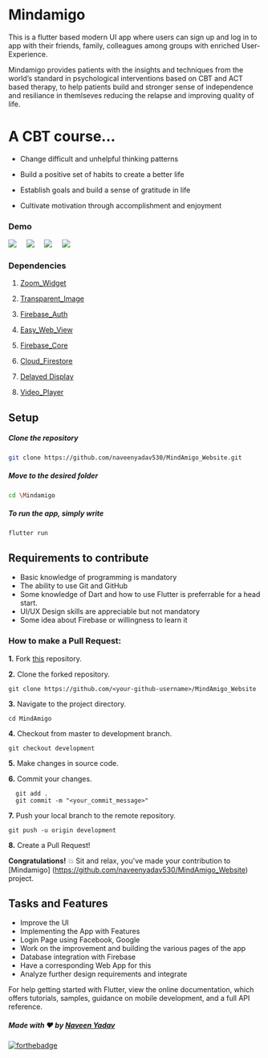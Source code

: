


# Mindamigo 

This is a flutter based modern UI app where users can sign up and log in to app with their friends, family, colleagues among groups with enriched User-Experience.

Mindamigo provides patients with the insights and techniques from the world’s standard in psychological interventions based on CBT and ACT based therapy, to help patients build and stronger sense of independence and resiliance in themlseves reducing the relapse and improving quality of life.

# A CBT course…

-    Change difficult and unhelpful thinking patterns
    
-    Build a positive set of habits to create a better life
    
-   Establish goals and build a sense of gratitude in life
    
-    Cultivate motivation through accomplishment and enjoyment





### Demo

 <img src="https://github.com/naveenyadav530/templates/blob/mindamigo-images/Screenshot%20(6).png?raw=true">&nbsp;&nbsp;&nbsp;&nbsp;&nbsp;<img src="https://github.com/naveenyadav530/templates/blob/mindamigo-images/Screenshot%20(7).png?raw=true">&nbsp;&nbsp;&nbsp;&nbsp;&nbsp;<img src="https://github.com/naveenyadav530/templates/blob/mindamigo-images/Screenshot%20(8).png?raw=true">&nbsp;&nbsp;&nbsp;&nbsp;&nbsp;<img src="https://github.com/naveenyadav530/templates/blob/mindamigo-images/Screenshot%20(9).png?raw=true">
  
  
### Dependencies

1. [Zoom_Widget](https://pub.dev/packages/zoom_widget)

1. [Transparent_Image](https://pub.dev/packages/transparent_image)

1. [Firebase_Auth](https://pub.dev/packages/firebase_auth)

1. [Easy_Web_View](https://pub.dev/packages/easy_web_view)

1. [Firebase_Core](https://pub.dev/packages/firebase_core)

1. [Cloud_Firestore](https://pub.dev/packages/cloud_firestore)

1. [Delayed Display](https://pub.dev/packages/delayed_display)

1. [Video_Player](https://pub.dev/packages/edge_alert)

## Setup

  ##### Clone the repository
```bash
git clone https://github.com/naveenyadav530/MindAmigo_Website.git
```
  ##### Move to the desired folder
```bash
cd \Mindamigo
```

  ##### To run the app, simply write
```bash
flutter run
```

## Requirements to contribute

- Basic knowledge of programming is mandatory
- The ability to use Git and GitHub
- Some knowledge of Dart and how to use Flutter is preferrable for a head start.
- UI/UX Design skills are appreciable but not mandatory
- Some idea about Firebase or willingness to learn it

### How to make a Pull Request:

**1.** Fork [this](https://github.com/ishandeveloper/Chatter-App) repository.

**2.** Clone the forked repository.

```terminal
git clone https://github.com/<your-github-username>/MindAmigo_Website
```

**3.** Navigate to the project directory.

```terminal
cd MindAmigo
```

**4.** Checkout from master to development branch.

```terminal
git checkout development
```
**5.** Make changes in source code.

**6.** Commit your changes.

```terminal
  git add .
  git commit -m "<your_commit_message>"
```

**7.** Push your local branch to the remote repository.

```terminal
git push -u origin development
```

**8.** Create a Pull Request!

**Congratulations!**  :boom: Sit and relax, you've made your contribution to [Mindamigo]  (https://github.com/naveenyadav530/MindAmigo_Website) project.


## Tasks and Features

* Improve the UI
* Implementing the App with Features
* Login Page using Facebook, Google
* Work on the improvement and building the various pages of the app
* Database integration with  Firebase
* Have a corresponding Web App for this
* Analyze further design requirements and integrate


For help getting started with Flutter, view the online documentation, which offers tutorials, samples, guidance on mobile development, and a full API reference.

##### Made with ♥ by <a href="https://github.com/naveenyadav530">Naveen Yadav</a>


[![forthebadge](https://forthebadge.com/images/badges/built-with-love.svg)](https://github.com/naveenyadav530)
